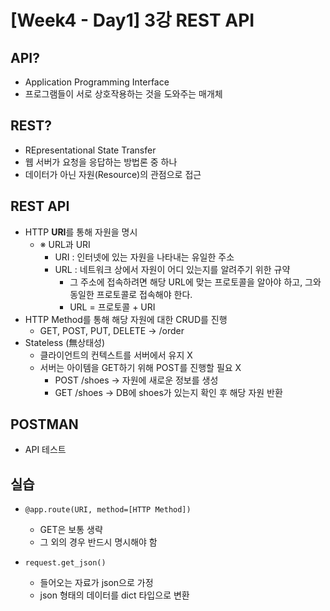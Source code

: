 # [Week4 - Day1] 3강 REST API

## API?
  - Application Programming Interface
  - 프로그램들이 서로 상호작용하는 것을 도와주는 매개체

## REST?
  - REpresentational State Transfer
  - 웹 서버가 요청을 응답하는 방법론 중 하나
  - 데이터가 아닌 자원(Resource)의 관점으로 접근

## REST API
  - HTTP **URI**를 통해 자원을 명시
    - ※ URL과 URI
      - URI : 인터넷에 있는 자원을 나타내는 유일한 주소
      - URL : 네트워크 상에서 자원이 어디 있는지를 알려주기 위한 규약
        - 그 주소에 접속하려면 해당 URL에 맞는 프로토콜을 알아야 하고, 그와 동일한 프로토콜로 접속해야 한다.
        - URL = 프로토콜 + URI
  - HTTP Method를 통해 해당 자원에 대한 CRUD를 진행
    - GET, POST, PUT, DELETE -> /order
  - Stateless (無상태성)
    - 클라이언트의 컨텍스트를 서버에서 유지 X
    - 서버는 아이템을 GET하기 위해 POST를 진행할 필요 X
      - POST /shoes -> 자원에 새로운 정보를 생성
      - GET /shoes -> DB에 shoes가 있는지 확인 후 해당 자원 반환  

## POSTMAN
  - API 테스트

## 실습
  - `@app.route(URI, method=[HTTP Method])`
    - GET은 보통 생략
    - 그 외의 경우 반드시 명시해야 함

  - `request.get_json()`
    - 들어오는 자료가 json으로 가정
    - json 형태의 데이터를 dict 타입으로 변환